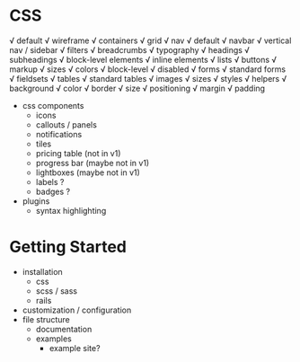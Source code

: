 # CSS

√ default
√ wireframe
    √ containers
    √ grid
√ nav
    √ default
    √ navbar
    √ vertical nav / sidebar
    √ filters
    √ breadcrumbs
√ typography
    √ headings
    √ subheadings
    √ block-level elements
    √ inline elements
    √ lists
√ buttons
    √ markup
    √ sizes
    √ colors
    √ block-level
    √ disabled
√ forms
    √ standard forms
    √ fieldsets
√ tables
    √ standard tables
√ images
    √ sizes
    √ styles
√ helpers
    √ background
    √ color
    √ border
    √ size
    √ positioning
    √ margin
    √ padding
* css components
    * icons
    * callouts / panels
    * notifications
    * tiles
    * pricing table (not in v1)
    * progress bar (maybe not in v1)
    * lightboxes (maybe not in v1)
    * labels ?
    * badges ?
* plugins
    * syntax highlighting

# Getting Started

* installation
    * css
    * scss / sass
    * rails
* customization / configuration
* file structure
    * documentation
    * examples
        * example site?